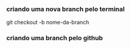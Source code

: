 ### criando uma nova branch pelo terminal

git checkout -b nome-da-branch

### criando uma branch pelo github
